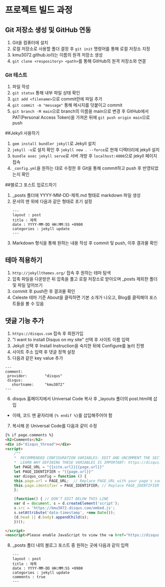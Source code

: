# 프로젝트 빌드 과정

## Git 저장소 생성 및 GitHub 연동
1. Git을 컴퓨터에 설치
2. 로컬 저장소로 사용할 폴더 결정 후 ```git init``` 명령어를 통해 로컬 저장소 지정
3. kmu3072.github.io라는 이름의 원격 저장소 생성
4. ```git clone <respository> <path>```를 통해 GitHub의 원격 저장소와 연결

### Git 테스트
1. 파일 작성
2. ```git status``` 통해 내부 파일 상태 확인
3. ```git add <filename>```으로 commit란에 파일 추가
4. ```git commit -m "message"``` 통해 메시지를 덧붙이고 commit
5. ```git branch -M main```으로 branch의 이름을 main으로 변경 후 GitHub에서 PAT(Personal Access Token)을 가져온 뒤에 
   ```git push origin main```으로 push

##Jekyll 사용하기
1. ```gem install bundler jekyll```로 Jekyll 설치
2. ```jekyll -v```로 설치 확인 후 ```jekyll new . --force```로 현재 디렉터리에 jekyll 설치
3. ```bundle exec jekyll serve```로 서버 개방 후 ```localhost:4000```으로 jekyll 페이지 접속
4. ```_config.yml```을 원하는 대로 수정한 후 Git을 통해 commit하고 push 후 반영되었는지 확인

##블로그 포스트 업로드하기
1. _posts 폴더에 YYYY-MM-DD-제목.md 형태로 markdown 파일 생성
2. 문서의 맨 위에 다음과 같은 형태로 초기 설정
   ```
   ---
   layout : post
   title : 제목
   date : YYYY-MM-DD HH:MM:SS +0900
   categories : jekyll update
   ---
   ```
3. Markdown 형식을 통해 원하는 내용 작성 후 commit 및 push, 이후 결과물 확인

## 테마 적용하기
1. ```http://jekyllthemes.org/``` 접속 후 원하는 테마 탐색
2. 압축 파일을 다운받은 뒤 압축을 풀고 로컬 저장소로 받아오며 _posts 제외한 폴더 및 파일 덮어쓰기
3. commit 후 push한 후 결과물 확인
4. Celeste 테마 기준 About을 클릭하면 기본 소개가 나오고, Blog를 클릭해야 포스트들을 볼 수 있음
 
## 댓글 기능 추가
1. ```https://disqus.com``` 접속 후 회원가입 
2. "I want to install Disqus on my site" 선택 후 사이트 이름 입력
3. Jekyll 선택 후 Install Instruction을 숙지한 뒤에 Configure를 눌러 진행
4. 사이트 주소 입력 후 댓글 정책 설정
5. 다음과 같은 key value 추가
```
---
comment:
 provider:        "disqus"
 disqus:
   shortname:     "kmu3072"
---
```
6. disqus 홈페이지에서 Universal Code 복사 후 _layouts 폴더의 post.html에 삽입
  - 이때, 코드 맨 끝자리에 ```{% endif %}```를 삽입해주어야 함

7. 복사해 온 Universal Code를 다음과 같이 수정
```html
{% if page.comments %}
<h2>Comments</h2>
<div id="disqus_thread"></div>
<script>
    /**
    *  RECOMMENDED CONFIGURATION VARIABLES: EDIT AND UNCOMMENT THE SECTION BELOW TO INSERT DYNAMIC VALUES FROM YOUR PLATFORM OR CMS.
    *  LEARN WHY DEFINING THESE VARIABLES IS IMPORTANT: https://disqus.com/admin/universalcode/#configuration-variables    */
    let PAGE_URL = "{{site.url}}{{page.url}}"
    let PAGE_IDENTIFIER = "{{page.url}}"
    var disqus_config = function () {
    this.page.url = PAGE_URL;  // Replace PAGE_URL with your page's canonical URL variable
    this.page.identifier = PAGE_IDENTIFIER; // Replace PAGE_IDENTIFIER with your page's unique identifier variable
    };

    (function() { // DON'T EDIT BELOW THIS LINE
    var d = document, s = d.createElement('script');
    s.src = 'https://kmu3072.disqus.com/embed.js';
    s.setAttribute('data-timestamp', +new Date());
    (d.head || d.body).appendChild(s);
    })();

</script>
<noscript>Please enable JavaScript to view the <a href="https://disqus.com/?ref_noscript">comments powered by Disqus.</a></noscript>
```

8. _posts 폴더 내의 블로그 포스트 중 원하는 곳에 다음과 같이 입력
   ```
   ---
   layout : post
   title : 제목
   date : YYYY-MM-DD HH:MM:SS +0900
   categories : jekyll update
   comments : true
   ---
   ```

